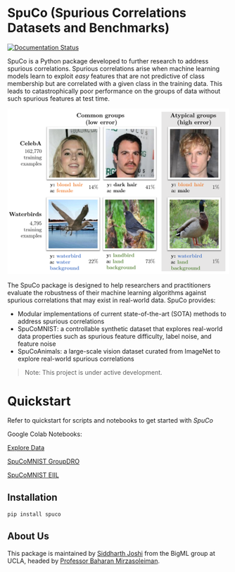 # SpuCo (Spurious Correlations Datasets and Benchmarks)

[![Documentation Status](https://readthedocs.org/projects/spuco/badge/?version=latest)](https://spuco.readthedocs.io/en/latest/?badge=latest)

SpuCo is a Python package developed to further research to address spurious correlations. Spurious correlations arise when machine learning models learn to exploit *easy* features that are not predictive of class membership but are correlated with a given class in the training data. This leads to catastrophically poor performance on the groups of data without such spurious features at test time.

![Diagram illustrating the spurious correlations problem](docs/source/intro_fig.png)

The SpuCo package is designed to help researchers and practitioners evaluate the robustness of their machine learning algorithms against spurious correlations that may exist in real-world data. SpuCo provides:

- Modular implementations of current state-of-the-art (SOTA) methods to address spurious correlations
- SpuCoMNIST: a controllable synthetic dataset that explores real-world data properties such as spurious feature difficulty, label noise, and feature noise
- SpuCoAnimals: a large-scale vision dataset curated from ImageNet to explore real-world spurious correlations

> Note: This project is under active development.

# Quickstart

Refer to quickstart for scripts and notebooks to get started with *SpuCo*

Google Colab Notebooks: 

[Explore Data](https://drive.google.com/file/d/1jwZJ27gTh2t9V3rY6Co-oSIeUvCt3php/view?usp=sharing)

[SpuCoMNIST GroupDRO](https://drive.google.com/file/d/1LXAwbkIt4nryI6K6OYhv7zo3LRNmBCW0/view?usp=drive_link)

[SpuCoMNIST EIIL](https://drive.google.com/file/d/1Ut3BCeCV7DFQ2BUF01gqxZwTEJPIh5Cj/view?usp=drive_link)

## Installation

```python
pip install spuco
```

## About Us

This package is maintained by [Siddharth Joshi](https://sjoshi804.github.io/) from the BigML group at UCLA, headed by [Professor Baharan Mirzasoleiman](http://web.cs.ucla.edu/~baharan/group.htm).

